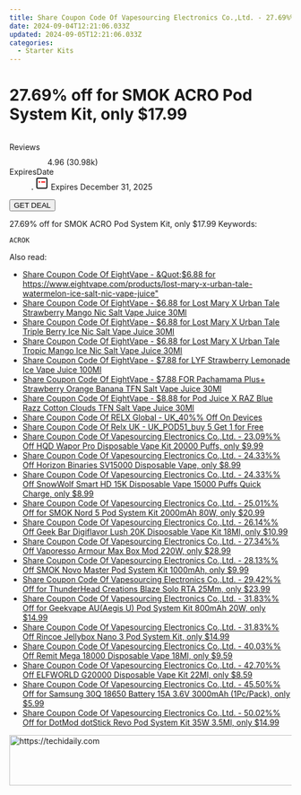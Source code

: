 ```yaml
---
title: Share Coupon Code Of Vapesourcing Electronics Co.,Ltd. - 27.69%% Off for SMOK ACRO Pod System Kit, only $17.99
date: 2024-09-04T12:21:06.033Z
updated: 2024-09-05T12:21:06.033Z
categories:
  - Starter Kits
---
```



<main class="px-4 py-6 sm:p-6 md:px-8 md:py-10">
  <div class="mx-auto grid max-w-4xl grid-cols-1">
    <div class="relative col-start-1 row-start-1 flex flex-col-reverse rounded-lg bg-gradient-to-t from-black/75 via-black/0 p-3 sm:row-start-2 sm:bg-none sm:p-0 lg:row-start-1">
      <h1 class="mt-1 text-lg font-semibold text-white sm:text-slate-900 md:text-2xl dark:sm:text-white">27.69% off for SMOK ACRO Pod System Kit, only $17.99</h1>
    </div>
        <div class="col-start-1 col-end-3 row-start-1 grid gap-4 sm:mb-6 sm:grid-cols-4 lg:col-start-2 lg:row-span-6 lg:row-end-6 lg:mb-0 lg:gap-6">
      <img src="https://static.shareasale.com/image/90958/deal/000000_16140675572630.png" alt="" class="h-60 w-full rounded-lg object-cover sm:col-span-2 sm:h-52 lg:col-span-full" loading="lazy" />
    </div>
        <dl class="row-start-2 mt-4 flex items-center text-xs font-medium sm:row-start-3 sm:mt-1 md:mt-2.5 lg:row-start-2">
      <dt class="sr-only">Reviews</dt>
      <dd class="flex items-center text-indigo-600 dark:text-indigo-400">
        <svg width="24" height="24" fill="none" aria-hidden="true" class="mr-1 stroke-current dark:stroke-indigo-500">
          <path d="m12 5 2 5h5l-4 4 2.103 5L12 16l-5.103 3L9 14l-4-4h5l2-5Z" stroke-width="2" stroke-linecap="round" stroke-linejoin="round" />
        </svg>
        <span>4.96 <span class="font-normal text-slate-400">(30.98k)</span></span>
      </dd>
      <dt class="sr-only">ExpiresDate</dt>
      <dd class="flex items-center">
        <svg width="2" height="2" aria-hidden="true" fill="currentColor" class="mx-3 text-slate-300">
          <circle cx="1" cy="1" r="1" />
        </svg>
        <svg width="24" height="24" viewBox="0 0 24 24" fill="none" stroke="currentColor" stroke-width="2">
          <rect x="3" y="3" width="18" height="18" rx="2" fill="#fff" />
          <path d="M6 10L18 10" stroke="red" stroke-width="2" fill="none" />
          <path d="M10 6L10 18" stroke="#fff" stroke-width="2" fill="none" />
        </svg>
        Expires December 31, 2025      </dd>
    </dl>
    <div class="col-start-1 row-start-3 mt-4 self-center sm:col-start-2 sm:row-span-2 sm:row-start-2 sm:mt-0 lg:col-start-1 lg:row-start-3 lg:row-end-4 lg:mt-6">
      <button type="button" onClick="javascript:window.open(decodeURIComponent('https%3A%2F%2Fwww.shareasale.com%2Fu.cfm%3Fd%3D767142%26m%3D90958%26u%3D4338022'), '_blank');void(0);" class="rounded-lg bg-red-600 px-3 py-2 text-sm font-medium leading-6 text-white">GET DEAL</button>
    </div>
    <p class="col-start-1 mt-4 text-sm leading-6 sm:col-span-2 lg:col-span-1 lg:row-start-4 lg:mt-6 dark:text-slate-400">27.69% off for SMOK ACRO Pod System Kit, only $17.99 Keywords: </p>
    <p class="mt-4">
      <code class="bg-purple-900 p-4 text-sm font-bold tracking-widest text-white">ACROK</code>
    </p>
  </div>
</main>
<span class="atpl-alsoreadstyle">Also read:</span>
<div><ul>
<li><a href="https://coupons.techidaily.com/coupon-1226648-share-59344-sale/"><u>Share Coupon Code Of EightVape - &Quot;$6.88 for https://www.eightvape.com/products/lost-mary-x-urban-tale-watermelon-ice-salt-nic-vape-juice&quot;</u></a></li>
<li><a href="https://coupons.techidaily.com/coupon-1226651-share-59344-sale/"><u>Share Coupon Code Of EightVape - $6.88 for Lost Mary X Urban Tale Strawberry Mango Nic Salt Vape Juice 30Ml</u></a></li>
<li><a href="https://coupons.techidaily.com/coupon-1226650-share-59344-sale/"><u>Share Coupon Code Of EightVape - $6.88 for Lost Mary X Urban Tale Triple Berry Ice Nic Salt Vape Juice 30Ml</u></a></li>
<li><a href="https://coupons.techidaily.com/coupon-1226649-share-59344-sale/"><u>Share Coupon Code Of EightVape - $6.88 for Lost Mary X Urban Tale Tropic Mango Ice Nic Salt Vape Juice 30Ml</u></a></li>
<li><a href="https://coupons.techidaily.com/coupon-1226646-share-59344-sale/"><u>Share Coupon Code Of EightVape - $7.88 for LYF Strawberry Lemonade Ice Vape Juice 100Ml</u></a></li>
<li><a href="https://coupons.techidaily.com/coupon-1226652-share-59344-sale/"><u>Share Coupon Code Of EightVape - $7.88 FOR Pachamama Plus+ Strawberry Orange Banana TFN Salt Vape Juice 30Ml</u></a></li>
<li><a href="https://coupons.techidaily.com/coupon-1226647-share-59344-sale/"><u>Share Coupon Code Of EightVape - $8.88 for Pod Juice X RAZ Blue Razz Cotton Clouds TFN Salt Vape Juice 30Ml</u></a></li>
<li><a href="https://coupons.techidaily.com/coupon-1107188-share-92020-sale/"><u>Share Coupon Code Of RELX Global - UK_40%% Off On Devices</u></a></li>
<li><a href="https://coupons.techidaily.com/coupon-1226329-share-92020-sale/"><u>Share Coupon Code Of Relx UK - UK_POD51_buy 5 Get 1 for Free</u></a></li>
<li><a href="https://coupons.techidaily.com/coupon-1102163-share-90958-sale/"><u>Share Coupon Code Of Vapesourcing Electronics Co.,Ltd. - 23.09%% Off HQD Wapor Pro Disposable Vape Kit 20000 Puffs, only $9.99</u></a></li>
<li><a href="https://coupons.techidaily.com/coupon-1067068-share-90958-sale/"><u>Share Coupon Code Of Vapesourcing Electronics Co.,Ltd. - 24.33%% Off Horizon Binaries SV15000 Disposable Vape, only $8.99</u></a></li>
<li><a href="https://coupons.techidaily.com/coupon-1086350-share-90958-sale/"><u>Share Coupon Code Of Vapesourcing Electronics Co.,Ltd. - 24.33%% Off SnowWolf Smart HD 15K Disposable Vape 15000 Puffs Quick Charge, only $8.99</u></a></li>
<li><a href="https://coupons.techidaily.com/coupon-922358-share-90958-sale/"><u>Share Coupon Code Of Vapesourcing Electronics Co.,Ltd. - 25.01%% Off for SMOK Nord 5 Pod System Kit 2000mAh 80W, only $20.99</u></a></li>
<li><a href="https://coupons.techidaily.com/coupon-1100387-share-90958-sale/"><u>Share Coupon Code Of Vapesourcing Electronics Co.,Ltd. - 26.14%% Off Geek Bar Digiflavor Lush 20K Disposable Vape Kit 18Ml, only $10.99</u></a></li>
<li><a href="https://coupons.techidaily.com/coupon-1058127-share-90958-sale/"><u>Share Coupon Code Of Vapesourcing Electronics Co.,Ltd. - 27.34%% Off Vaporesso Armour Max Box Mod 220W, only $28.99</u></a></li>
<li><a href="https://coupons.techidaily.com/coupon-1058966-share-90958-sale/"><u>Share Coupon Code Of Vapesourcing Electronics Co.,Ltd. - 28.13%% Off SMOK Novo Master Pod System Kit 1000mAh, only $9.99</u></a></li>
<li><a href="https://coupons.techidaily.com/coupon-1006283-share-90958-sale/"><u>Share Coupon Code Of Vapesourcing Electronics Co.,Ltd. - 29.42%% Off for ThunderHead Creations Blaze Solo RTA 25Mm, only $23.99</u></a></li>
<li><a href="https://coupons.techidaily.com/coupon-943112-share-90958-sale/"><u>Share Coupon Code Of Vapesourcing Electronics Co.,Ltd. - 31.83%% Off for Geekvape AU(Aegis U) Pod System Kit 800mAh 20W, only $14.99</u></a></li>
<li><a href="https://coupons.techidaily.com/coupon-1068463-share-90958-sale/"><u>Share Coupon Code Of Vapesourcing Electronics Co.,Ltd. - 31.83%% Off Rincoe Jellybox Nano 3 Pod System Kit, only $14.99</u></a></li>
<li><a href="https://coupons.techidaily.com/coupon-1116901-share-90958-sale/"><u>Share Coupon Code Of Vapesourcing Electronics Co.,Ltd. - 40.03%% Off Remit Mega 18000 Disposable Vape 18Ml, only $9.59</u></a></li>
<li><a href="https://coupons.techidaily.com/coupon-1108208-share-90958-sale/"><u>Share Coupon Code Of Vapesourcing Electronics Co.,Ltd. - 42.70%% Off ELFWORLD G20000 Disposable Vape Kit 22Ml, only $8.59</u></a></li>
<li><a href="https://coupons.techidaily.com/coupon-898502-share-90958-sale/"><u>Share Coupon Code Of Vapesourcing Electronics Co.,Ltd. - 45.50%% Off for Samsung 30Q 18650 Battery 15A 3.6V 3000mAh (1Pc/Pack), only $5.99</u></a></li>
<li><a href="https://coupons.techidaily.com/coupon-929032-share-90958-sale/"><u>Share Coupon Code Of Vapesourcing Electronics Co.,Ltd. - 50.02%% Off for DotMod dotStick Revo Pod System Kit 35W 3.5Ml, only $14.99</u></a></li>
</ul></div>

<ins class="adsbygoogle"
      style="display:block"
      data-ad-client="ca-pub-7571918770474297"
      data-ad-slot="8358498916"
      data-ad-format="auto"
      data-full-width-responsive="true"></ins>
<!-- affiliate ads begin -->
<a href="https://appsumo.8odi.net/c/5597632/2118315/7443" target="_top" id="2118315">
  <img src="//a.impactradius-go.com/display-ad/7443-2118315" border="0" alt="https://techidaily.com" width="728" height="90"/>
</a>
<img height="0" width="0" src="https://appsumo.8odi.net/i/5597632/2118315/7443" style="position:absolute;visibility:hidden;" border="0" />
<!-- affiliate ads end -->